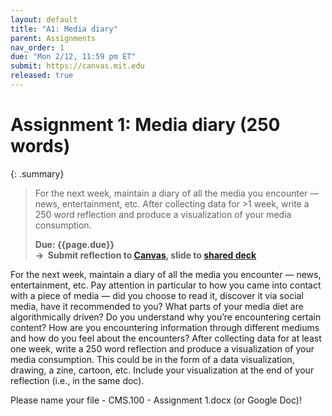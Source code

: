 ```yaml
---
layout: default
title: "A1: Media diary"
parent: Assignments
nav_order: 1
due: "Mon 2/12, 11:59 pm ET"
submit: https://canvas.mit.edu
released: true
---
```


# Assignment 1: Media diary (250 words)

{: .summary}
> For the next week, maintain a diary of all the media you encounter — news, entertainment, etc. After collecting data for >1 week, write a 250 word reflection and produce a visualization of your media consumption.
>
> **Due: {{page.due}}**<br>
> **&rarr; &nbsp;Submit reflection to [Canvas](https://canvas.mit.edu), slide to [shared deck]()**

<!-- <details open markdown="block">
  <summary>
    Table of contents
  </summary>
  {: .text-delta }
- TOC
{:toc}
</details> -->

For the next week, maintain a diary of all the media you encounter — news, entertainment, etc. Pay attention in particular to how you came into contact with a piece of media — did you choose to read it, discover it via social media, have it recommended to you? What parts of your media diet are algorithmically driven? Do you understand why you’re encountering certain content? How are you encountering information through different mediums and how do you feel about the encounters? After collecting data for at least one week, write a 250 word reflection and produce a visualization of your media consumption. This could be in the form of a data visualization, drawing, a zine, cartoon, etc. Include your visualization at the end of your reflection (i.e., in the same doc). 

Please name your file <Full name> - CMS.100 - Assignment 1.docx (or Google Doc)! 

